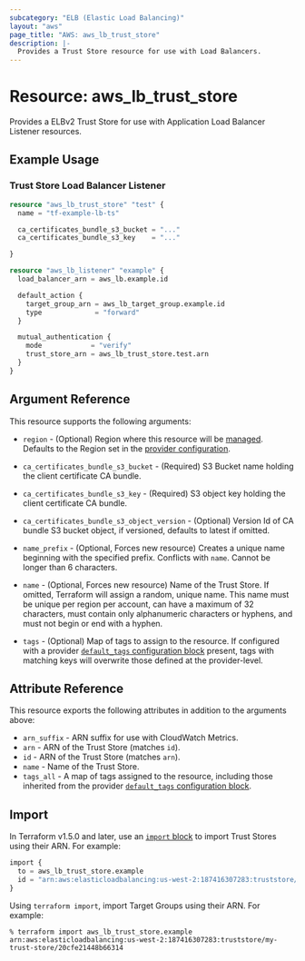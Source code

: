 ```yaml
---
subcategory: "ELB (Elastic Load Balancing)"
layout: "aws"
page_title: "AWS: aws_lb_trust_store"
description: |-
  Provides a Trust Store resource for use with Load Balancers.
---
```


# Resource: aws_lb_trust_store

Provides a ELBv2 Trust Store for use with Application Load Balancer Listener resources.

## Example Usage

### Trust Store Load Balancer Listener

```terraform
resource "aws_lb_trust_store" "test" {
  name = "tf-example-lb-ts"

  ca_certificates_bundle_s3_bucket = "..."
  ca_certificates_bundle_s3_key    = "..."

}

resource "aws_lb_listener" "example" {
  load_balancer_arn = aws_lb.example.id

  default_action {
    target_group_arn = aws_lb_target_group.example.id
    type             = "forward"
  }

  mutual_authentication {
    mode            = "verify"
    trust_store_arn = aws_lb_trust_store.test.arn
  }
}
```

## Argument Reference

This resource supports the following arguments:

* `region` - (Optional) Region where this resource will be [managed](https://docs.aws.amazon.com/general/latest/gr/rande.html#regional-endpoints). Defaults to the Region set in the [provider configuration](https://registry.terraform.io/providers/hashicorp/aws/latest/docs#aws-configuration-reference).
* `ca_certificates_bundle_s3_bucket` - (Required) S3 Bucket name holding the client certificate CA bundle.
* `ca_certificates_bundle_s3_key` - (Required) S3 object key holding the client certificate CA bundle.
* `ca_certificates_bundle_s3_object_version` - (Optional) Version Id of CA bundle S3 bucket object, if versioned, defaults to latest if omitted.

* `name_prefix` - (Optional, Forces new resource) Creates a unique name beginning with the specified prefix. Conflicts with `name`. Cannot be longer than 6 characters.
* `name` - (Optional, Forces new resource) Name of the Trust Store. If omitted, Terraform will assign a random, unique name. This name must be unique per region per account, can have a maximum of 32 characters, must contain only alphanumeric characters or hyphens, and must not begin or end with a hyphen.
* `tags` - (Optional) Map of tags to assign to the resource. If configured with a provider [`default_tags` configuration block](https://registry.terraform.io/providers/hashicorp/aws/latest/docs#default_tags-configuration-block) present, tags with matching keys will overwrite those defined at the provider-level.

## Attribute Reference

This resource exports the following attributes in addition to the arguments above:

* `arn_suffix` - ARN suffix for use with CloudWatch Metrics.
* `arn` - ARN of the Trust Store (matches `id`).
* `id` - ARN of the Trust Store (matches `arn`).
* `name` - Name of the Trust Store.
* `tags_all` - A map of tags assigned to the resource, including those inherited from the provider [`default_tags` configuration block](https://registry.terraform.io/providers/hashicorp/aws/latest/docs#default_tags-configuration-block).

## Import

In Terraform v1.5.0 and later, use an [`import` block](https://developer.hashicorp.com/terraform/language/import) to import Trust Stores using their ARN. For example:

```terraform
import {
  to = aws_lb_trust_store.example
  id = "arn:aws:elasticloadbalancing:us-west-2:187416307283:truststore/my-trust-store/20cfe21448b66314"
}
```

Using `terraform import`, import Target Groups using their ARN. For example:

```console
% terraform import aws_lb_trust_store.example arn:aws:elasticloadbalancing:us-west-2:187416307283:truststore/my-trust-store/20cfe21448b66314
```
